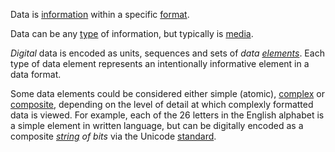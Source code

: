 Data is [information](https://github.com/gcassel/Modular-Organization-Terminology/blob/master/terms/information.md) within a specific [format](https://github.com/gcassel/Modular-Organization-Terminology/blob/master/terms/format.md).  
 
Data can be any [type](https://github.com/gcassel/Modular-Organization-Terminology/blob/master/terms/type.md) of information, but typically is [media](https://github.com/gcassel/Modular-Organization-Terminology/blob/master/terms/media.md). 
 
*Digital* data is encoded as units, sequences and sets of *data [elements](https://github.com/gcassel/Modular-Organization-Terminology/blob/master/terms/element.md)*.  Each type of data element represents an intentionally informative element in a data format.  

Some data elements could be considered either simple (atomic), [complex](https://github.com/gcassel/Modular-Organization-Terminology/blob/master/terms/complex.md) or  [composite](https://github.com/gcassel/Modular-Organization-Terminology/blob/master/terms/composite.md), depending on the level of detail at which complexly formatted data is viewed.  For example, each of the 26 letters in the English alphabet is a simple element in written language, but can be digitally encoded as a composite *[string](https://github.com/gcassel/Modular-Organization-Terminology/blob/master/terms/string.md) of bits* via the Unicode [standard](https://github.com/gcassel/Modular-Organization-Terminology/blob/master/terms/standard.md).  
